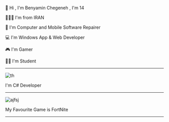 👋 Hi , I'm Benyamin Chegeneh , I'm 14

🚩🇮🇷 I'm from IRAN

🔧 I'm Computer and Mobile Software Repairer

💻 I'm Windows App & Web Developer

🎮 I'm Gamer

👨‍🎓 I'm Student

------------------------------------------------------------------------------------------------------------
![th](https://github.com/Benyamin-Chegeneh/Benyamin-Chegeneh/assets/149707803/6117751e-e17a-4a24-8060-71b2d3763363)

I'm C# Developer

------------------------------------------------------------------------------------------------------------
![ajfsj](https://github.com/Benyamin-Chegeneh/Benyamin-Chegeneh/assets/149707803/a5ea83d5-2db1-4a0f-9b7f-270ffe1db7af)

My Favourite Game is FortNite

------------------------------------------------------------------------------------------------------------
